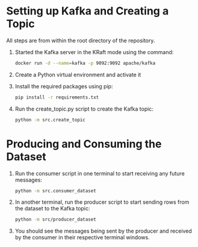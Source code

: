# Setting up Kafka and Creating a Topic

All steps are from within the root directory of the repository.

1. Started the Kafka server in the KRaft mode using the command:

   ```bash
   docker run -d --name=kafka -p 9092:9092 apache/kafka
   ```

2. Create a Python virtual environment and activate it
3. Install the required packages using pip:

   ```bash
   pip install -r requirements.txt
   ```

4. Run the create_topic.py script to create the Kafka topic:

   ```bash
   python -m src.create_topic
   ```

# Producing and Consuming the Dataset

1. Run the consumer script in one terminal to start receiving any future messages:

   ```bash
   python -m src.consumer_dataset
   ```

2. In another terminal, run the producer script to start sending rows from the dataset to the Kafka topic:

   ```bash
   python -m src/producer_dataset
   ```

3. You should see the messages being sent by the producer and received by the consumer in their respective terminal windows.
